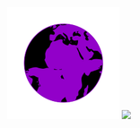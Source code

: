 <p align="center">
  <img src="world.svg" />
  <a href="https://github.com/anuraghazra/github-readme-stats">
    <img src="https://github-readme-stats.vercel.app/api/top-langs/?username=k3llydev&show_icons=true&theme=midnight-purple" />
  </a>
</p>
